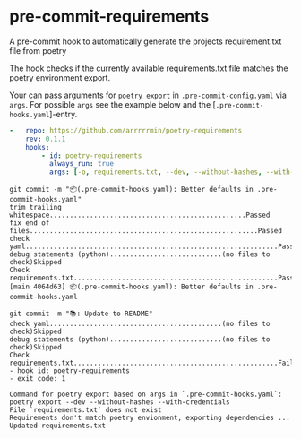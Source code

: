 # pre-commit-requirements
A pre-commit hook to automatically generate the projects requirement.txt file from poetry

The hook checks if the currently available requirements.txt file matches the poetry environment export.

Your can pass arguments for [`poetry export`](https://python-poetry.org/docs/cli/#export) in
`.pre-commit-config.yaml` via `args`. For possible `args` see the example below and
the [`.pre-commit-hooks.yaml`]-entry.

````yaml
-   repo: https://github.com/arrrrrmin/poetry-requirements
    rev: 0.1.1
    hooks:
        - id: poetry-requirements
          always_run: true
          args: [-o, requirements.txt, --dev, --without-hashes, --with-credentials]
````

````
git commit -m "📦(.pre-commit-hooks.yaml): Better defaults in .pre-commit-hooks.yaml"
trim trailing whitespace.................................................Passed
fix end of files.........................................................Passed
check yaml...............................................................Passed
debug statements (python)............................(no files to check)Skipped
Check requirements.txt...................................................Passed
[main 4064d63] 📦(.pre-commit-hooks.yaml): Better defaults in .pre-commit-hooks.yaml
````

````
git commit -m "📚: Update to README"
check yaml...........................................(no files to check)Skipped
debug statements (python)............................(no files to check)Skipped
Check requirements.txt...................................................Failed
- hook id: poetry-requirements
- exit code: 1

Command for poetry export based on args in `.pre-commit-hooks.yaml`: poetry export --dev --without-hashes --with-credentials
File `requirements.txt` does not exist
Requirements don't match poetry envionment, exporting dependencies ...
Updated requirements.txt
````
